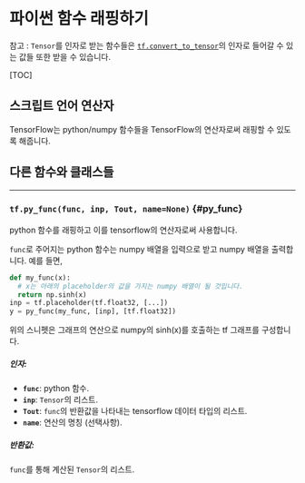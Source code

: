 <!-- This file is machine generated: DO NOT EDIT! -->

# 파이썬 함수 래핑하기

참고 : `Tensor`를 인자로 받는 함수들은 [`tf.convert_to_tensor`](framework.md#convert_to_tensor)의 인자로 들어갈 수 있는 값들 또한 받을 수 있습니다.

[TOC]

## 스크립트 언어 연산자

TensorFlow는 python/numpy 함수들을 TensorFlow의 연산자로써 래핑할 수 있도록 해줍니다.

## 다른 함수와 클래스들
- - -

### `tf.py_func(func, inp, Tout, name=None)` {#py_func}

python 함수를 래핑하고 이를 tensorflow의 연산자로써 사용합니다.

`func`로 주어지는 python 함수는 numpy 배열을 입력으로 받고 numpy 배열을 출력합니다. 예를 들면,

```python
def my_func(x):
  # x는 아래의 placeholder의 값을 가지는 numpy 배열이 될 것입니다.
  return np.sinh(x)
inp = tf.placeholder(tf.float32, [...])
y = py_func(my_func, [inp], [tf.float32])
```

위의 스니펫은  그래프의 연산으로 numpy의 sinh(x)를 호출하는 tf 그래프를 구성합니다.

##### 인자:


*  <b>`func`</b>: python 함수.
*  <b>`inp`</b>: `Tensor`의 리스트.
*  <b>`Tout`</b>: `func`의 반환값을 나타내는 tensorflow 데이터 타입의 리스트.
*  <b>`name`</b>: 연산의 명칭 (선택사항).

##### 반환값:

  `func`를 통해 계산된 `Tensor`의 리스트.
